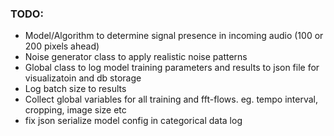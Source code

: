 ### TODO:

- Model/Algorithm to determine signal presence in incoming audio (100 or 200 pixels ahead)
- Noise generator class to apply realistic noise patterns
- Global class to log model training parameters and results to json file for visualizatoin and db storage 
- Log batch size to results
- Collect global variables for all training and fft-flows. eg. tempo interval, cropping, image size etc
- fix json serialize model config in categorical data log
